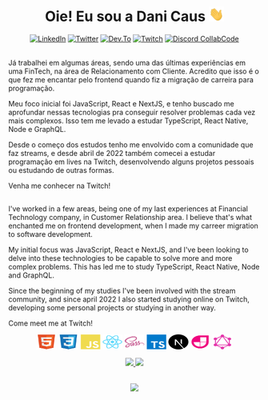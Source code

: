 <h1 align="center"> Oie! Eu sou a Dani Caus <img src="https://raw.githubusercontent.com/ABSphreak/ABSphreak/master/gifs/Hi.gif" width="30"> </h1> 

<div id="social" align="center">
  <a href="https://www.linkedin.com/in/danielacaus/" target="_blank"><img src="https://img.shields.io/badge/-LinkedIn-%230077B5?style=for-the-badge&logo=linkedin&logoColor=white" alt="LinkedIn" target="_blank"></a>
  <a href="https://www.twitter/danicaus" target="_blank"><img src="https://img.shields.io/badge/-Twitter-%230077B5?style=for-the-badge&logo=twitter&logoColor=white" alt="Twitter" target="_blank"></a>
  <a href="https://dev.to/danicaus" target="_blank"><img src="https://img.shields.io/badge/-DevTo-%230077B5?style=for-the-badge&logo=dev.to&logoColor=white&labelColor=black&color=black" alt="Dev.To" target="_blank"></a>
  <a href="https://www.twitch.tv/danicaus/" target="_blank"><img src="https://img.shields.io/badge/-Twitch-%230077B5?style=for-the-badge&logo=twitch&logoColor=white&labelColor=blueviolet&color=blueviolet" alt="Twitch" target="_blank"></a>
  <a href="https://discord.gg/tspvp2DDc9" target="_blank"><img src="https://img.shields.io/badge/-Discord CollabCode-%230077B5?style=for-the-badge&logo=discord&logoColor=white&labelColor=blueviolet&color=blueviolet" alt="Discord CollabCode" target="_blank"></a>
</div>

<br>

<div id="portuguese_profile">
  <p>Já trabalhei em algumas áreas, sendo uma das últimas experiências em uma FinTech, na área de Relacionamento com Cliente. Acredito que isso é o que fez me encantar pelo frontend quando fiz a migração de carreira para programação.</p>
  <p>Meu foco inicial foi JavaScript, React e NextJS, e tenho buscado me aprofundar nessas tecnologias pra conseguir resolver problemas cada vez mais complexos. Isso tem me levado a estudar TypeScript, React Native, Node e GraphQL.</p>
  <p>Desde o começo dos estudos tenho me envolvido com a comunidade que faz streams, e desde abril de 2022 também comecei a estudar programação em lives na Twitch, desenvolvendo alguns projetos pessoais ou estudando de outras formas.</p>
  <p>Venha me conhecer na Twitch!</p>
</div>

##

<div id="english_profile">
  <p>I've worked in a few areas, being one of my last experiences at Financial Technology company, in Customer Relationship area. I believe that's what enchanted me on frontend development, when I made my carreer migration to software development.</p>
  <p>My initial focus was JavaScript, React e NextJS, and I've been looking to delve into these technologies to be capable to solve more and more complex problems. This has led me to study TypeScript, React Native, Node and GraphQL.</p>
  <p>Since the beginning of my studies I've been involved with the stream community, and since april 2022 I also started studying online on Twitch, developing some personal projects or studying in another way.</p>
  <p>Come meet me at Twitch!</p>
</div>

<div align="center">
  <img align="center" alt="HTML" title="HTML 5" height="30" width="40" src="https://raw.githubusercontent.com/devicons/devicon/master/icons/html5/html5-original.svg">
  <img align="center" alt="CSS" title="CSS 3" height="30" width="40" src="https://raw.githubusercontent.com/devicons/devicon/master/icons/css3/css3-original.svg">
  <img align="center" alt="JavaScript" title="JavaScript" height="30" width="40" src="https://raw.githubusercontent.com/devicons/devicon/master/icons/javascript/javascript-plain.svg">
  <img align="center" alt="React" title="React" height="30" width="40" src="https://raw.githubusercontent.com/devicons/devicon/master/icons/react/react-original.svg">
  <img align="center" alt="Sass" title="Sass" height="30" width="40" src="https://raw.githubusercontent.com/devicons/devicon/master/icons/sass/sass-original.svg">
  <img align="center" alt="TypeScript" title="TypeScript" height="30" width="40" src="https://raw.githubusercontent.com/devicons/devicon/master/icons/typescript/typescript-plain.svg">
  <img align="center" alt="Next" title="Next" height="30" width="40" src="https://raw.githubusercontent.com/devicons/devicon/master/icons/nextjs/nextjs-original.svg">
  <img align="center" alt="JamStack" title="JamStack" height="30" width="40" src="https://raw.githubusercontent.com/devicons/devicon/master/icons/jamstack/jamstack-original.svg">
  <img align="center" alt="Graphql" title="GraphQL" height="30" width="40" src="https://raw.githubusercontent.com/devicons/devicon/master/icons/graphql/graphql-plain.svg">
</div>

<br>

<div align="center">
  
  <a href="https://github.com/danicaus" onmouseover="this.style.textDecoration='none'">
    <img height="180em" src="https://github-readme-stats.vercel.app/api?username=danicaus&show_icons=true&theme=omni&include_all_commits=true&count_private=true" />
    <img height="180em" src="https://github-readme-stats.vercel.app/api/top-langs/?username=danicaus&layout=compact&langs_count=7&theme=omni" />
  </a>
  
  ##
  
  <img align="center" src="https://github.com/danicaus/danicaus/blob/output/github-contribution-grid-snake.svg" />
  
</div> 
